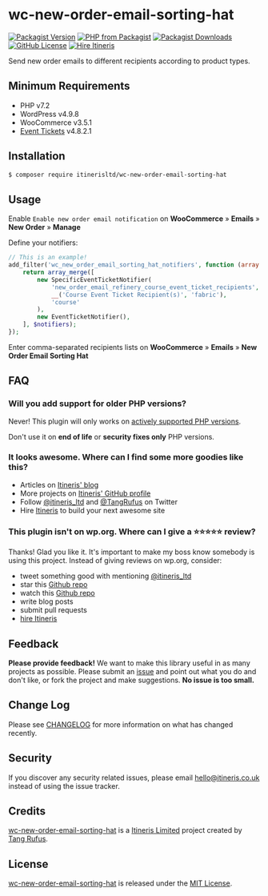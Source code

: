 # wc-new-order-email-sorting-hat

[![Packagist Version](https://img.shields.io/packagist/v/itinerisltd/wc-new-order-email-sorting-hat.svg)](https://packagist.org/packages/itinerisltd/wc-new-order-email-sorting-hat)
[![PHP from Packagist](https://img.shields.io/packagist/php-v/itinerisltd/wc-new-order-email-sorting-hat.svg)](https://packagist.org/packages/itinerisltd/wc-new-order-email-sorting-hat)
[![Packagist Downloads](https://img.shields.io/packagist/dt/itinerisltd/wc-new-order-email-sorting-hat.svg)](https://packagist.org/packages/itinerisltd/wc-new-order-email-sorting-hat)
[![GitHub License](https://img.shields.io/github/license/itinerisltd/wc-new-order-email-sorting-hat.svg)](https://github.com/ItinerisLtd/wc-new-order-email-sorting-hat/blob/master/LICENSE)
[![Hire Itineris](https://img.shields.io/badge/Hire-Itineris-ff69b4.svg)](https://www.itineris.co.uk/contact/)

Send new order emails to different recipients according to product types.

<!-- START doctoc generated TOC please keep comment here to allow auto update -->
<!-- DON'T EDIT THIS SECTION, INSTEAD RE-RUN doctoc TO UPDATE -->


<!-- END doctoc generated TOC please keep comment here to allow auto update -->

## Minimum Requirements

- PHP v7.2
- WordPress v4.9.8
- WooCommerce v3.5.1
- [Event Tickets](https://wordpress.org/plugins/event-tickets/) v4.8.2.1

## Installation

```bash
$ composer require itinerisltd/wc-new-order-email-sorting-hat
```

## Usage

Enable `Enable new order email notification` on **WooCommerce** » **Emails** » **New Order** » **Manage**

Define your notifiers: 

```php
// This is an example!
add_filter('wc_new_order_email_sorting_hat_notifiers', function (array $notifiers): array {
    return array_merge([
        new SpecificEventTicketNotifier(
            'new_order_email_refinery_course_event_ticket_recipients',
            __('Course Event Ticket Recipient(s)', 'fabric'),
            'course'
        ),
        new EventTicketNotifier(),
    ], $notifiers);
});
```

Enter comma-separated recipients lists on **WooCommerce** » **Emails** » **New Order Email Sorting Hat** 

## FAQ

### Will you add support for older PHP versions?

Never! This plugin will only works on [actively supported PHP versions](https://secure.php.net/supported-versions.php).

Don't use it on **end of life** or **security fixes only** PHP versions.

### It looks awesome. Where can I find some more goodies like this?

- Articles on [Itineris' blog](https://www.itineris.co.uk/blog/)
- More projects on [Itineris' GitHub profile](https://github.com/itinerisltd)
- Follow [@itineris_ltd](https://twitter.com/itineris_ltd) and [@TangRufus](https://twitter.com/tangrufus) on Twitter
- Hire [Itineris](https://www.itineris.co.uk/services/) to build your next awesome site

### This plugin isn't on wp.org. Where can I give a ⭐️⭐️⭐️⭐️⭐️ review?

Thanks! Glad you like it. It's important to make my boss know somebody is using this project. Instead of giving reviews on wp.org, consider:

- tweet something good with mentioning [@itineris_ltd](https://twitter.com/itineris_ltd)
- star this [Github repo](https://github.com/ItinerisLtd/wc-new-order-email-sorting-hat)
- watch this [Github repo](https://github.com/ItinerisLtd/wc-new-order-email-sorting-hat)
- write blog posts
- submit pull requests
- [hire Itineris](https://www.itineris.co.uk/services/)

## Feedback

**Please provide feedback!** We want to make this library useful in as many projects as possible.
Please submit an [issue](https://github.com/ItinerisLtd/wc-new-order-email-sorting-hat/issues/new) and point out what you do and don't like, or fork the project and make suggestions.
**No issue is too small.**

## Change Log

Please see [CHANGELOG](./CHANGELOG.md) for more information on what has changed recently.

## Security

If you discover any security related issues, please email [hello@itineris.co.uk](mailto:hello@itineris.co.uk) instead of using the issue tracker.

## Credits

[wc-new-order-email-sorting-hat](https://github.com/ItinerisLtd/wc-new-order-email-sorting-hat) is a [Itineris Limited](https://www.itineris.co.uk/) project created by [Tang Rufus](https://typist.tech).

## License

[wc-new-order-email-sorting-hat](https://github.com/ItinerisLtd/wc-new-order-email-sorting-hat) is released under the [MIT License](https://opensource.org/licenses/MIT).
